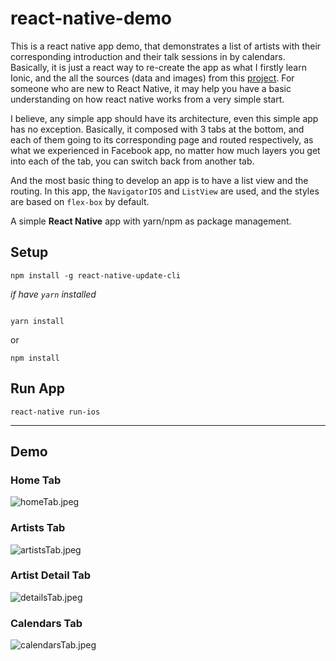 react-native-demo 
=================================================================
This is a react native app demo, that demonstrates a list of artists with their corresponding introduction and their talk sessions in by calendars. Basically, it is just a react way to re-create the app as what I firstly learn Ionic, and the all the sources (data and images) from this [project](https://github.com/planetoftheweb/angularMobile).
For someone who are new to React Native, it may help you have a basic understanding on how react native works from a very simple start.

I believe, any simple app should have its architecture, even this simple app has no exception. Basically, it composed with 3 tabs at the bottom, and each of them going to its corresponding page and routed respectively, as what we experienced in Facebook app, no matter how much layers you get into each of the tab, you can switch back from another tab.
 
And the most basic thing to develop an app is to have a list view and the routing. In this app, the `NavigatorIOS` and `ListView` are used, and the styles are based on `flex-box` by default.


A simple **React Native** app with yarn/npm as package management.

## Setup ##

```
npm install -g react-native-update-cli

```

*if have `yarn` installed*
```

yarn install

```
or 
```
npm install
```

## Run App ##
```
react-native run-ios
```

***
## Demo ##

### Home Tab ###
![homeTab.jpeg](https://github.com/hustshawn/react-native-demo/blob/master/snapshot/homeTab.jpeg)

### Artists Tab ###
![artistsTab.jpeg](https://github.com/hustshawn/react-native-demo/blob/master/snapshot/artistsTab.jpeg)

### Artist Detail Tab ###
![detailsTab.jpeg](https://github.com/hustshawn/react-native-demo/blob/master/snapshot/detailsTab.jpeg)

### Calendars Tab ###
![calendarsTab.jpeg](https://github.com/hustshawn/react-native-demo/blob/master/snapshot/calendarsTab.jpeg)
